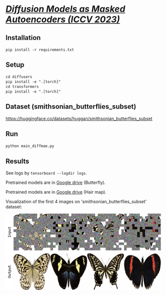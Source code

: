 # [*Diffusion Models as Masked Autoencoders (ICCV 2023)*](https://openaccess.thecvf.com/content/ICCV2023/papers/Wei_Diffusion_Models_as_Masked_Autoencoders_ICCV_2023_paper.pdf)


## Installation
`
pip install -r requirements.txt
`

## Setup
```
cd diffusers
pip install -e ".[torch]"
cd transformers
pip install -e ".[torch]"
```

## Dataset (smithsonian_butterflies_subset)
https://huggingface.co/datasets/huggan/smithsonian_butterflies_subset

## Run
`python main_diffmae.py`

## Results
See logs by `tensorboard --logdir logs`.

Pretrained models are in [Google drive](https://drive.google.com/file/d/155iNeXy5yDL5ClXBhTT0lmJgeKQ7dVVo/view?usp=drive_link) (Butterfly).

Pretrained models are in [Google drive](https://drive.google.com/file/d/1vqN8mfKLfRJwa0P0xNnNpNAgerERnGMJ/view?usp=drive_link) (Hair map).

Visualization of the first 4 images on 'smithsonian_butterflies_subset' dataset:

![avatar](fig/butterfly_results.png)
